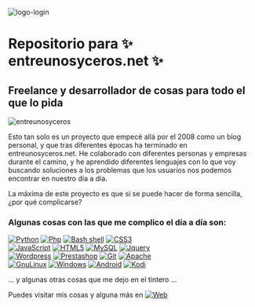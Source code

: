 ![logo-login](https://github.com/sapoclay/sapoclay/assets/6242827/f3d152d8-c876-4852-8ca5-c8946d9925f1) 

# Repositorio para ✨ entreunosyceros.net ✨

## Freelance y desarrollador de cosas para todo el que lo pida

![entreunosyceros](https://github.com/sapoclay/sapoclay/assets/6242827/7749f902-321e-4fdd-984f-fc50e6cfee43)

Esto tan solo es un proyecto que empecé allá por el 2008 como un blog personal, y que tras diferentes épocas ha terminado en entreunosyceros.net. He colaborado con diferentes personas y empresas durante el camino, y he aprendido diferentes lenguajes con lo que voy buscando soluciones a los problemas que los usuarios nos podemos encontrar en nuestro día a día. 

La máxima de este proyecto es que si se puede hacer de forma sencilla, ¿por qué complicarse?

### Algunas cosas con las que me complico el día a día son: 

[![Python](https://img.shields.io/badge/Python-yellow?style=for-the-badge&logo=python&logoColor=white&labelColor=101010)]()
[![Php](https://img.shields.io/badge/PHP-blue?style=for-the-badge&logo=PHP&logoColor=white&labelColor=101010)]()
[![Bash shell](https://img.shields.io/badge/gnubash-red?style=for-the-badge&logo=gnubash&logoColor=white&labelColor=101010)]()
[![CSS3](https://img.shields.io/badge/css3-blue?style=for-the-badge&logo=css3&logoColor=white&labelColor=101010)]()
<br/>
[![JavaScript](https://img.shields.io/badge/javascript-yellow?style=for-the-badge&logo=javascript&logoColor=white&labelColor=101010)]()
[![HTML5](https://img.shields.io/badge/html5-aqua?style=for-the-badge&logo=html5&logoColor=white&labelColor=101010)]()
[![MySQL](https://img.shields.io/badge/mysql-silver?style=for-the-badge&logo=mysql&logoColor=white&labelColor=101010)]()
[![Jquery](https://img.shields.io/badge/jquery-black?style=for-the-badge&logo=jquery&logoColor=white&labelColor=101010)]()
<br/>
[![Wordpress](https://img.shields.io/badge/wordpress-blue?style=for-the-badge&logo=wordpress&logoColor=white&labelColor=101010)]()
[![Prestashop](https://img.shields.io/badge/prestashop-pink?style=for-the-badge&logo=prestashop&logoColor=white&labelColor=101010)]()
[![Git](https://img.shields.io/badge/git-black?style=for-the-badge&logo=git&logoColor=white&labelColor=101010)]()
[![Apache](https://img.shields.io/badge/apache-red?style=for-the-badge&logo=apache&logoColor=white&labelColor=101010)]()
<br/>
[![GnuLinux](https://img.shields.io/badge/LINUX-cian?style=for-the-badge&logo=LINUX&logoColor=white&labelColor=101010)]()
[![Windows](https://img.shields.io/badge/windows-blue?style=for-the-badge&logo=windows&logoColor=white&labelColor=101010)]()
[![Android](https://img.shields.io/badge/android-green?style=for-the-badge&logo=android&logoColor=white&labelColor=101010)]()
[![Kodi](https://img.shields.io/badge/kodi-blue?style=for-the-badge&logo=kodi&logoColor=white&labelColor=101010)]()

... y algunas otras cosas que me dejo en el tintero ...

Puedes visitar mis cosas y alguna más en [![Web](https://img.shields.io/badge/Web-entreunosyceros.net-14a1f0?style=for-the-badge&logo=dev.to&logoColor=white&labelColor=101010)](https://entreunosyceros.net)
